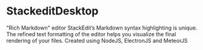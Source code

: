 # StackeditDesktop
"Rich Markdown" editor StackEdit’s Markdown syntax highlighting is unique. The refined text formatting of the editor helps you visualize the final rendering of your files. Created using NodeJS, ElectronJS and MeteorJS
